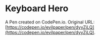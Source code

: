 # Keyboard Hero

A Pen created on CodePen.io. Original URL: [https://codepen.io/evilpaper/pen/dyyZjLQ](https://codepen.io/evilpaper/pen/dyyZjLQ).

